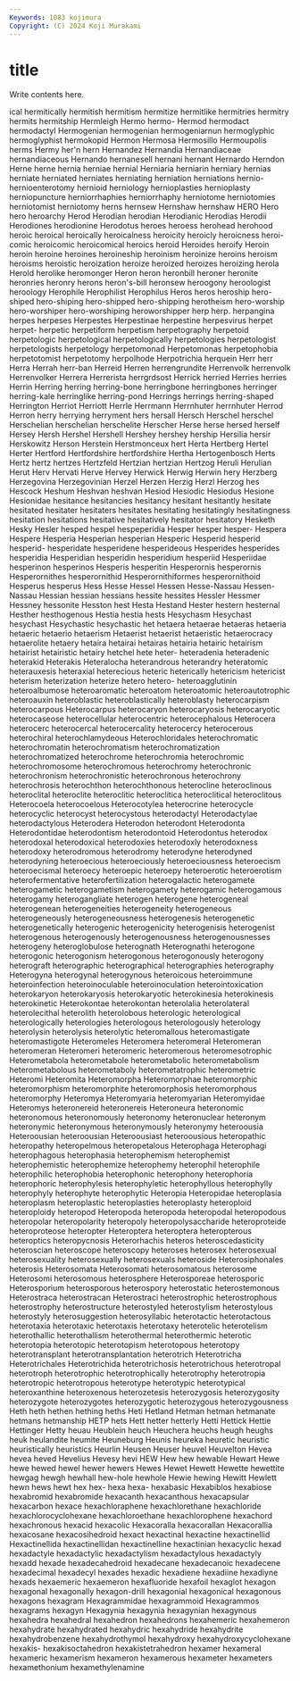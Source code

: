```yaml
---
Keywords: 1083 kojimura
Copyright: (C) 2024 Koji Murakami
---
```


# title

Write contents here.



ical hermitically hermitish hermitism
hermitize hermitlike hermitries hermitry hermits hermitship Hermleigh Hermo hermo- Hermod
hermodact hermodactyl Hermogenian hermogenian hermogeniarnun hermoglyphic hermoglyphist hermokopid Hermon Hermosa
Hermosillo Hermoupolis herms Hermy her'n hern Hernandez Hernandia Hernandiaceae hernandiaceous
Hernando hernanesell hernani hernant Hernardo Herndon Herne herne hernia herniae
hernial Herniaria herniarin herniary hernias herniate herniated herniates herniating herniation
herniations hernio- hernioenterotomy hernioid herniology hernioplasties hernioplasty herniopuncture herniorrhaphies herniorrhaphy
herniotome herniotomies herniotomist herniotomy herns hernsew Hernshaw hernshaw HERO Hero
hero heroarchy Herod Herodian herodian Herodianic Herodias Herodii Herodiones herodionine
Herodotus heroes heroess herohead herohood heroic heroical heroically heroicalness heroicity
heroicly heroicness heroi-comic heroicomic heroicomical heroics heroid Heroides heroify Heroin
heroin heroine heroines heroineship heroinism heroinize heroins heroism heroisms heroistic
heroization heroize heroized heroizes heroizing herola Herold herolike heromonger Heron
heron heronbill heroner heronite heronries heronry herons heron's-bill heronsew heroogony
heroologist heroology Herophile Herophilist Herophilus Heros heros heroship hero-shiped hero-shiping
hero-shipped hero-shipping herotheism hero-worship hero-worshiper hero-worshiping heroworshipper herp herp. herpangina
herpes herpeses Herpestes Herpestinae herpestine herpesvirus herpet herpet- herpetic herpetiform
herpetism herpetography herpetoid herpetologic herpetological herpetologically herpetologies herpetologist herpetologists herpetology
herpetomonad Herpetomonas herpetophobia herpetotomist herpetotomy herpolhode Herpotrichia herquein Herr herr
Herra Herrah herr-ban Herreid Herren herrengrundite Herrenvolk herrenvolk Herrenvolker Herrera
Herrerista herrgrdsost Herrick herried Herries herries Herrin Herring herring herring-bone
herringbone herringbones herringer herring-kale herringlike herring-pond Herrings herrings herring-shaped Herrington
Herriot Herriott Herrle Herrmann Herrnhuter herrnhuter Herrod Herron herry herrying
herryment hers hersall Hersch Herschel herschel Herschelian herschelian herschelite Herscher
Herse herse hersed herself Hersey Hersh Hershel Hershell Hershey hershey
hership Hersilia hersir Herskowitz Herson Herstein Herstmonceux hert Herta Hertberg
Hertel Herter Hertford Hertfordshire hertfordshire Hertha Hertogenbosch Herts Hertz hertz
hertzes Hertzfeld Hertzian hertzian Hertzog Heruli Herulian Herut Herv Hervati
Herve Hervey Herwick Herwig Herwin hery Herzberg Herzegovina Herzegovinian Herzel
Herzen Herzig Herzl Herzog hes Hescock Heshum Heshvan heshvan Hesiod
Hesiodic Hesiodus Hesione Hesionidae hesitance hesitancies hesitancy hesitant hesitantly hesitate
hesitated hesitater hesitaters hesitates hesitating hesitatingly hesitatingness hesitation hesitations hesitative
hesitatively hesitator hesitatory Hesketh Hesky Hesler hesped hespel hespeperidia Hesper
hesper hesper- Hespera Hespere Hesperia Hesperian hesperian Hesperic Hesperid hesperid
hesperid- hesperidate hesperidene hesperideous Hesperides hesperides hesperidia Hesperidian hesperidin hesperidium
hesperiid Hesperiidae hesperinon hesperinos Hesperis hesperitin Hesperornis hesperornis Hesperornithes hesperornithid
Hesperornithiformes hesperornithoid Hesperus hesperus Hess Hesse Hessel Hessen Hesse-Nassau Hessen-Nassau
Hessian hessian hessians hessite hessites Hessler Hessmer Hessney hessonite Hesston
hest Hesta Hestand Hester hestern hesternal Hesther hesthogenous Hestia hestia
hests Hesychasm Hesychast hesychast Hesychastic hesychastic het hetaera hetaerae hetaeras
hetaeria hetaeric hetaerio hetaerism Hetaerist hetaerist hetaeristic hetaerocracy hetaerolite hetaery
hetaira hetairai hetairas hetairia hetairic hetairism hetairist hetairistic hetairy hetchel
hete heter- heteradenia heteradenic heterakid Heterakis Heteralocha heterandrous heterandry heteratomic
heterauxesis heteraxial heterecious heteric heterically hetericism hetericist heterism heterization heterize
hetero hetero- heteroagglutinin heteroalbumose heteroaromatic heteroatom heteroatomic heteroautotrophic heteroauxin heteroblastic
heteroblastically heteroblasty heterocarpism heterocarpous Heterocarpus heterocaryon heterocaryosis heterocaryotic heterocaseose heterocellular
heterocentric heterocephalous Heterocera heterocerc heterocercal heterocercality heterocercy heterocerous heterochiral heterochlamydeous
Heterochloridales heterochromatic heterochromatin heterochromatism heterochromatization heterochromatized heterochrome heterochromia heterochromic heterochromosome
heterochromous heterochromy heterochronic heterochronism heterochronistic heterochronous heterochrony heterochrosis heterochthon heterochthonous
heterocline heteroclinous heteroclital heteroclite heteroclitic heteroclitica heteroclitical heteroclitous Heterocoela heterocoelous
Heterocotylea heterocrine heterocycle heterocyclic heterocyst heterocystous heterodactyl Heterodactylae heterodactylous Heterodera
Heterodon heterodont Heterodonta Heterodontidae heterodontism heterodontoid Heterodontus heterodox heterodoxal heterodoxical
heterodoxies heterodoxly heterodoxness heterodoxy heterodromous heterodromy heterodyne heterodyned heterodyning heteroecious
heteroeciously heteroeciousness heteroecism heteroecismal heteroecy heteroepic heteroepy heteroerotic heteroerotism heterofermentative
heterofertilization heterogalactic heterogamete heterogametic heterogametism heterogamety heterogamic heterogamous heterogamy heterogangliate
heterogen heterogene heterogeneal heterogenean heterogeneities heterogeneity heterogeneous heterogeneously heterogeneousness heterogenesis
heterogenetic heterogenetically heterogenic heterogenicity heterogenisis heterogenist heterogenous heterogenously heterogenousness heterogenousnesses
heterogeny heteroglobulose heterognath Heterognathi heterogone heterogonic heterogonism heterogonous heterogonously heterogony
heterograft heterographic heterographical heterographies heterography Heterogyna heterogynal heterogynous heteroicous heteroimmune
heteroinfection heteroinoculable heteroinoculation heterointoxication heterokaryon heterokaryosis heterokaryotic heterokinesia heterokinesis heterokinetic
Heterokontae heterokontan heterolalia heterolateral heterolecithal heterolith heterolobous heterologic heterological heterologically
heterologies heterologous heterologously heterology heterolysin heterolysis heterolytic heteromallous heteromastigate heteromastigote
Heteromeles Heteromera heteromeral Heteromeran heteromeran Heteromeri heteromeric heteromerous heteromesotrophic Heterometabola
heterometabole heterometabolic heterometabolism heterometabolous heterometaboly heterometatrophic heterometric Heteromi Heteromita Heteromorpha
Heteromorphae heteromorphic heteromorphism heteromorphite heteromorphosis heteromorphous heteromorphy Heteromya Heteromyaria heteromyarian
Heteromyidae Heteromys heteronereid heteronereis Heteroneura heteronomic heteronomous heteronomously heteronomy heteronuclear
heteronym heteronymic heteronymous heteronymously heteronymy heteroousia Heteroousian heteroousian Heteroousiast heteroousious
heteropathic heteropathy heteropelmous heteropetalous Heterophaga Heterophagi heterophagous heterophasia heterophemism heterophemist
heterophemistic heterophemize heterophemy heterophil heterophile heterophilic heterophobia heterophonic heterophony heterophoria
heterophoric heterophylesis heterophyletic heterophyllous heterophylly heterophyly heterophyte heterophytic Heteropia Heteropidae
heteroplasia heteroplasm heteroplastic heteroplasties heteroplasty heteroploid heteroploidy heteropod Heteropoda heteropoda
heteropodal heteropodous heteropolar heteropolarity heteropoly heteropolysaccharide heteroproteide heteroproteose heteropter Heteroptera
heteroptera heteropterous heteroptics heteropycnosis Heterorhachis heteros heteroscedasticity heteroscian heteroscope heteroscopy
heteroses heterosex heterosexual heterosexuality heterosexually heterosexuals heteroside Heterosiphonales heterosis Heterosomata
Heterosomati heterosomatous heterosome Heterosomi heterosomous heterosphere Heterosporeae heterosporic Heterosporium heterosporous
heterospory heterostatic heterostemonous Heterostraca heterostracan Heterostraci heterostrophic heterostrophous heterostrophy heterostructure
heterostyled heterostylism heterostylous heterostyly heterosuggestion heterosyllabic heterotactic heterotactous heterotaxia heterotaxic
heterotaxis heterotaxy heterotelic heterotelism heterothallic heterothallism heterothermal heterothermic heterotic heterotopia
heterotopic heterotopism heterotopous heterotopy heterotransplant heterotransplantation heterotrich Heterotricha Heterotrichales Heterotrichida
heterotrichosis heterotrichous heterotropal heterotroph heterotrophic heterotrophically heterotrophy heterotropia heterotropic heterotropous
heterotype heterotypic heterotypical heteroxanthine heteroxenous heterozetesis heterozygosis heterozygosity heterozygote heterozygotes
heterozygotic heterozygous heterozygousness Heth heth hethen hething heths Heti Hetland
Hetman hetman hetmanate hetmans hetmanship HETP hets Hett hetter hetterly
Hetti Hettick Hettie Hettinger Hetty heuau Heublein heuch Heuchera heuchs
heugh heughs heuk heulandite heumite Heuneburg Heunis heureka heuretic heuristic
heuristically heuristics Heurlin Heusen Heuser heuvel Heuvelton Hevea hevea heved
Hevelius Hevesy hevi HEW Hew hew hewable Hewart Hewe hewe
hewed hewel hewer hewers Hewes Hewet Hewett Hewette hewettite hewgag
hewgh hewhall hew-hole hewhole Hewie hewing Hewitt Hewlett hewn hews
hewt hex hex- hexa hexa- hexabasic Hexabiblos hexabiose hexabromid hexabromide
hexacanth hexacanthous hexacapsular hexacarbon hexace hexachloraphene hexachlorethane hexachloride hexachlorocyclohexane hexachloroethane
hexachlorophene hexachord hexachronous hexacid hexacolic Hexacoralla hexacorallan Hexacorallia hexacosane hexacosihedroid
hexact hexactinal hexactine hexactinellid Hexactinellida hexactinellidan hexactinelline hexactinian hexacyclic hexad
hexadactyle hexadactylic hexadactylism hexadactylous hexadactyly hexadd hexade hexadecahedroid hexadecane hexadecanoic
hexadecene hexadecimal hexadecyl hexades hexadic hexadiene hexadiine hexadiyne hexads hexaemeric
hexaemeron hexafluoride hexafoil hexaglot hexagon hexagonal hexagonally hexagon-drill hexagonial hexagonical
hexagonous hexagons hexagram Hexagrammidae hexagrammoid Hexagrammos hexagrams hexagyn Hexagynia hexagynia
hexagynian hexagynous hexahedra hexahedral hexahedron hexahedrons hexahemeric hexahemeron hexahydrate hexahydrated
hexahydric hexahydride hexahydrite hexahydrobenzene hexahydrothymol hexahydroxy hexahydroxycyclohexane hexakis- hexakisoctahedron hexakistetrahedron
hexamer hexameral hexameric hexamerism hexameron hexamerous hexameter hexameters hexamethonium hexamethylenamine
